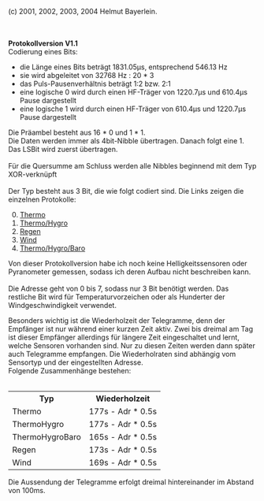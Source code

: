 (c) 2001, 2002, 2003, 2004 Helmut Bayerlein.<br><br><br>

<strong>Protokollversion V1.1<br></strong>
Codierung eines Bits: <ul>
	<li>die Länge eines Bits beträgt 1831.05µs, entsprechend 546.13 Hz
	<li>sie wird abgeleitet von 32768 Hz : 20 * 3
	<li>das Puls-Pausenverhältnis beträgt 1:2 bzw. 2:1
	<li>eine logische 0 wird durch einen HF-Träger von 1220.7µs und 610.4µs Pause dargestellt
	<li>eine logische 1 wird durch einen HF-Träger von 610.4µs und 1220.7µs Pause dargestellt
</ul>
Die Präambel besteht aus 16 * 0 und 1 * 1.<br>
Die Daten werden immer als 4bit-Nibble übertragen. Danach folgt eine 1.<br>
Das LSBit wird zuerst übertragen.<br><br>
Für die Quersumme am Schluss werden alle Nibbles beginnend mit dem Typ XOR-verknüpft<br><br>
Der Typ besteht aus 3 Bit, die wie folgt codiert sind. Die Links zeigen die einzelnen Protokolle:
<ol start="0">
	<li><a href="thermo_alt.htm">Thermo</a>
	<li><a href="thermohygro_alt.htm">Thermo/Hygro</a>
	<li><a href="regen_alt.htm">Regen</a>
	<li><a href="wind_alt.htm">Wind</a>
	<li><a href="thermohygrobaro_alt.htm">Thermo/Hygro/Baro</a>
</ol>
Von dieser Protokollversion habe ich noch keine Helligkeitssensoren oder Pyranometer gemessen, sodass ich deren
Aufbau nicht beschreiben kann.<br><br>
Die Adresse geht von 0 bis 7, sodass nur 3 Bit benötigt werden. Das restliche Bit wird für Temperaturvorzeichen 
oder als Hunderter der Windgeschwindigkeit verwendet.<br>
<p>
Besonders wichtig ist die Wiederholzeit der Telegramme, denn der Empfänger ist nur während einer kurzen Zeit aktiv. 
Zwei bis dreimal am Tag ist dieser Empfänger allerdings für längere Zeit eingeschaltet und lernt, welche Sensoren vorhanden sind. 
Nur zu diesen Zeiten werden dann später auch Telegramme empfangen. Die Wiederholraten sind abhängig vom Sensortyp und der eingestellten 
Adresse.<br>
Folgende Zusammenhänge bestehen:<br><br>
<table cellspacing="2" cellpadding="2" border="0">
<tr>
	<th>Typ</th>
	<th>Wiederholzeit</th>
</tr>
<tr>
	<td>Thermo</td>
	<td>177s - Adr * 0.5s</td>
</tr>
<tr>
	<td>ThermoHygro</td>
	<td>177s - Adr * 0.5s</td>
</tr>
<tr>
	<td>ThermoHygroBaro</td>
	<td>165s - Adr * 0.5s</td>
</tr>
<tr>
	<td>Regen</td>
	<td>173s - Adr * 0.5s</td>
</tr>
<tr>
	<td>Wind</td>
	<td>169s - Adr * 0.5s</td>
</tr>
</table>
</p>
Die Aussendung der Telegramme erfolgt dreimal hintereinander im Abstand von 100ms.<br>
